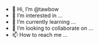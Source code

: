- 👋 Hi, I’m @tawbow
- 👀 I’m interested in ...
- 🌱 I’m currently learning ...
- 💞️ I’m looking to collaborate on ...
- 📫 How to reach me ...

<!---
tawbow/tawbow is a ✨ special ✨ repository because its `README.md` (this file) appears on your GitHub profile.
You can click the Preview link to take a look at your changes.
--->
